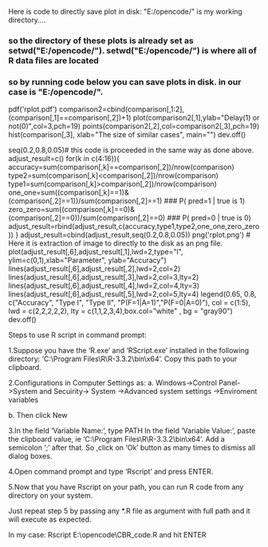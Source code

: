 Here is code to directly save plot in disk:
"E:/opencode/" is my working directory....

### so the directory of these plots is already set as setwd("E:/opencode/"). setwd("E:/opencode/") is where all of R data files are located
### so by running code below you can save plots in disk. in our case is "E:/opencode/". 

pdf('rplot.pdf')
comparison2=cbind(comparison[,1:2],(comparison[,1]==comparison[,2])+1)
plot(comparison2[,1],ylab="Delay(1) or not(0)",col=3,pch=19)
points(comparison2[,2],col=comparison2[,3],pch=19)
hist(comparison[,3], xlab="The size of similar cases", main="")
dev.off()

seq(0.2,0.8,0.05)# this code is proceeded in the same way as done above. 
adjust_result=c()
for(k in c(4:16)){ 
  accuracy=sum(comparison[,k]==comparison[,2])/nrow(comparison)
  type2=sum(comparison[,k]<comparison[,2])/nrow(comparison)
  type1=sum(comparison[,k]>comparison[,2])/nrow(comparison)
  one_one=sum((comparison[,k]==1)&(comparison[,2]==1))/sum(comparison[,2]==1)  ### P( pred=1 | true is 1)
  zero_zero=sum((comparison[,k]==0)&(comparison[,2]==0))/sum(comparison[,2]==0)  ### P( pred=0 | true is 0)
  adjust_result=rbind(adjust_result,c(accuracy,type1,type2,one_one,zero_zero))
}
adjust_result=cbind(adjust_result,seq(0.2,0.8,0.05))
png('rplot.png') # Here it is extraction of image to directly to the disk as an png file.
plot(adjust_result[,6],adjust_result[,1],lwd=2,type="l", ylim=c(0,1),xlab="Parameter", ylab="Accuracy")
lines(adjust_result[,6],adjust_result[,2],lwd=2,col=2)
lines(adjust_result[,6],adjust_result[,3],lwd=2,col=3,lty=2)
lines(adjust_result[,6],adjust_result[,4],lwd=2,col=4,lty=3)
lines(adjust_result[,6],adjust_result[,5],lwd=2,col=5,lty=4)
legend(0.65, 0.8, c("Accuracy", "Type I", "Type II", "P(F=1|A=1)","P(F=0|A=0)"), col = c(1:5),
       lwd = c(2,2,2,2,2), lty = c(1,1,2,3,4),box.col="white"
       , bg = "gray90")
dev.off()



Steps to use R script in command prompt:

1.Suppose you have the ‘R.exe’ and ‘RScript.exe’ installed in the following directory: ‘C:\Program Files\R\R-3.3.2\bin\x64’. Copy this path to your clipboard.

2.Configurations in Computer Settings as:
  a. Windows->Control Panel->System and Secuirity-> System ->Advanced system settings ->Enviroment variables
  
  b. Then click New
  
3.In the field ‘Variable Name:’, type PATH
  In the field ‘Variable Value:’, paste the clipboard value, ie ‘C:\Program Files\R\R-3.3.2\bin\x64’. Add a semicolon ‘;’ after that. 
  So ,click on ‘Ok’ button as many times to dismiss all dialog boxes.
  
4.Open command prompt and type ‘Rscript’ and press ENTER.

5.Now that you have Rscript on your path, you can run R code from any directory on your system.

Just repeat step 5 by passing any *.R file as argument with full path and it will execute as expected.

In my case: Rscript E:\opencode\CBR_code.R and hit ENTER
